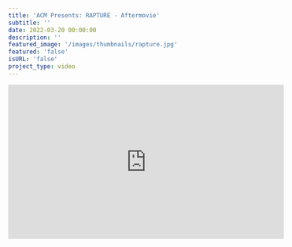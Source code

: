 ```yaml
---
title: 'ACM Presents: RAPTURE - Aftermovie'
subtitle: ''
date: 2022-03-20 00:00:00
description: ''
featured_image: '/images/thumbnails/rapture.jpg'
featured: 'false'
isURL: 'false'
project_type: video
---
```


<iframe width="560" height="315" src="https://www.youtube-nocookie.com/embed/ngFbtq0di6I?controls=0" title="YouTube video player" frameborder="0" allow="accelerometer; autoplay; clipboard-write; encrypted-media; gyroscope; picture-in-picture" allowfullscreen></iframe>